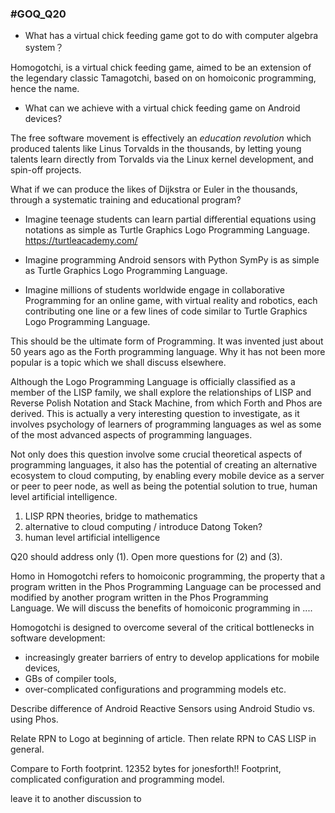 ### #GOQ_Q20
- What has a virtual chick feeding game got to do with computer algebra system？

Homogotchi, is a virtual chick feeding game, aimed to be an extension of the legendary classic Tamagotchi, based on on homoiconic programming, hence the name.

- What can we achieve with a virtual chick feeding game on Android devices?

<!--
:: Need to explain goals that readers can understand like this. 
-->

The free software movement is effectively an _education revolution_ which produced talents like Linus Torvalds in the thousands, by letting young talents learn directly from Torvalds via the Linux kernel development, and spin-off projects.

What if we can produce the likes of Dijkstra or Euler in the thousands, through a systematic training and educational program?

<!--
Need educationists to collaborate to define goals and syllabus, based on homoiconism.
-->

+ Imagine teenage students can learn partial differential equations using notations as simple as Turtle Graphics Logo Programming Language. https://turtleacademy.com/

+ Imagine programming Android sensors with Python SymPy is as simple as Turtle Graphics Logo Programming Language.

+ Imagine millions of students worldwide engage in collaborative Programming for an online game, with virtual reality and robotics, each contributing one line or a few lines of code similar to Turtle Graphics Logo Programming Language.

This should be the ultimate form of Programming. It was invented just about 50 years ago as the Forth programming language. Why it has not been more popular is a topic which we shall discuss elsewhere. 

Although the Logo Programming Language is officially classified as a member of the LISP family, we shall  explore the relationships of LISP and Reverse Polish Notation and Stack Machine, from which Forth and Phos are derived. This is actually a very interesting question to investigate, as it involves psychology of learners of programming languages as wel as some of the most advanced aspects of programming languages.

Not only does this question involve some crucial theoretical aspects of programming languages, it also has the potential of creating an alternative ecosystem to cloud computing, by enabling every mobile device as a server or peer to peer node, as well as being the potential solution to true, human level artificial intelligence.

1. LISP RPN theories, bridge to mathematics
2. alternative to cloud computing / introduce Datong Token?
3. human level artificial intelligence

Q20 should address only (1). Open more questions for (2) and (3).

Homo in Homogotchi refers to homoiconic programming, the property that a program written in the Phos Programming Language can be processed and modified by another program written in the Phos Programming Language. We will discuss the benefits of homoiconic programming in ....

Homogotchi is designed to overcome several of the critical bottlenecks in software development: 
- increasingly greater barriers of entry to develop applications for mobile devices, 
- GBs of compiler tools, 
- over-complicated configurations and programming models etc. 

Describe difference of Android Reactive Sensors using Android Studio vs. using Phos.

Relate RPN to Logo at beginning of article. Then relate RPN to CAS LISP in general.

Compare to Forth footprint. 12352 bytes for jonesforth!! Footprint, complicated configuration and programming model.


leave it to another discussion to
